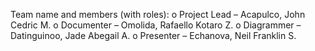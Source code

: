 
Team name and members (with roles): 
o Project Lead – Acapulco, John Cedric M. 
o Documenter – Omolida, Rafaello Kotaro Z. 
o Diagrammer – Datinguinoo, Jade Abegail A. 
o Presenter – Echanova, Neil Franklin S.

